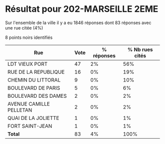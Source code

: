 # Résultat pour 202-MARSEILLE 2EME

Sur l'ensemble de la ville il y a eu 1846 réponses dont 83 réponses avec une rue citée (4%)

8 points noirs identifiés

| Rue | Vote | % réponses | % Nb rues cités|
|-----|------|------------|----------------|
| LDT VIEUX PORT | 47 | 2% | 56%|
| RUE DE LA REPUBLIQUE | 16 | 0% | 19%|
| CHEMIN DU LITTORAL | 9 | 0% | 10%|
| BOULEVARD DE PARIS | 5 | 0% | 6%|
| BOULEVARD DES DAMES | 2 | 0% | 2%|
| AVENUE CAMILLE PELLETAN | 2 | 0% | 2%|
| QUAI DE LA JOLIETTE | 1 | 0% | 1%|
| FORT SAINT-JEAN | 1 | 0% | 1%|
| **Total** | 83 | 4% | 100%|
